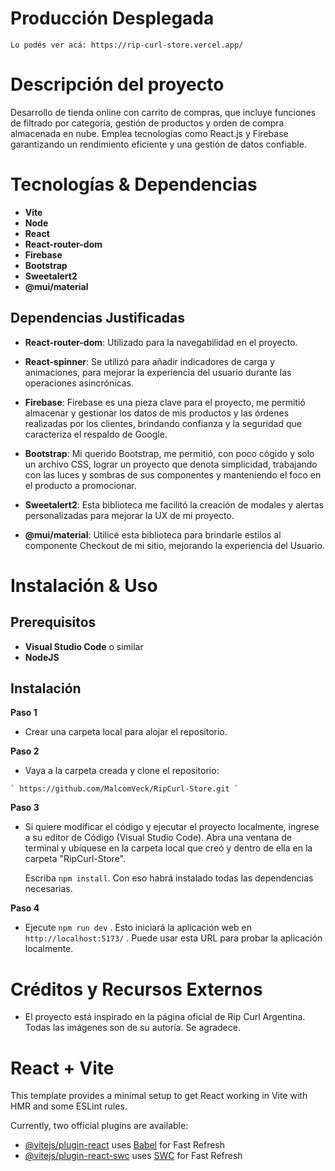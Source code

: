 # Producción Desplegada

  ` Lo podés ver acá: https://rip-curl-store.vercel.app/ `
  
# Descripción del proyecto

  Desarrollo de tienda online con carrito de compras, que incluye funciones de filtrado por categoría, gestión de productos y orden de compra almacenada en nube.
  Emplea tecnologías como React.js y Firebase garantizando un rendimiento eficiente y una gestión de datos confiable.

# Tecnologías & Dependencias

- __Vite__
- __Node__  
- __React__
- __React-router-dom__  
- __Firebase__  
- __Bootstrap__  
- __Sweetalert2__  
- __@mui/material__

## Dependencias Justificadas
  
  - __React-router-dom__: Utilizado para la navegabilidad en el proyecto.
    
  - __React-spinner__: Se utilizó para añadir indicadores de carga y animaciones, para mejorar la experiencia del usuario durante las operaciones asincrónicas. 
  
  - __Firebase__: Firebase es una pieza clave para el proyecto, me permitió almacenar y gestionar los datos de mis productos y las órdenes realizadas por los clientes,
                  brindando confianza y la seguridad que caracteriza el respaldo de Google.
    
  - __Bootstrap__: Mi querido Bootstrap, me permitió, con poco cógido y solo un archivo CSS, lograr un proyecto que denota simplicidad, trabajando con las luces y sombras de 
                   sus   componentes y manteniendo el foco en el producto a promocionar.
    
  - __Sweetalert2__: Esta biblioteca me facilitó la creación de modales y alertas personalizadas para mejorar la UX de mi proyecto.
    
  - __@mui/material__: Utilicé esta biblioteca para brindarle estilos al componente Checkout de mi sitio, mejorando la experiencia del Usuario.

# Instalación & Uso

## Prerequisitos

- __Visual Studio Code__ o similar
- __NodeJS__

## Instalación

__Paso 1__
   - Crear una carpeta local para alojar el repositorio.

__Paso 2__
   - Vaya a la carpeta creada y clone el repositorio:

    ` https://github.com/MalcomVeck/RipCurl-Store.git `

__Paso 3__
  - Si quiere modificar el código y ejecutar el proyecto localmente, ingrese a su editor de Código (Visual Studio Code).
     Abra una ventana de terminal y ubíquese en la carpeta local que creó y dentro de ella en la carpeta "RipCurl-Store".

    Escriba `npm install`. Con eso habrá instalado todas las dependencias necesarias.

__Paso 4__
  - Ejecute `npm run dev` . Esto iniciará la aplicación web en `http://localhost:5173/` . Puede usar esta URL para probar la aplicación localmente.

# Créditos y Recursos Externos
  - El proyecto está inspirado en la página oficial de Rip Curl Argentina. Todas las imágenes son de su autoría. Se agradece.

# React + Vite

This template provides a minimal setup to get React working in Vite with HMR and some ESLint rules.

Currently, two official plugins are available:

- [@vitejs/plugin-react](https://github.com/vitejs/vite-plugin-react/blob/main/packages/plugin-react/README.md) uses [Babel](https://babeljs.io/) for Fast Refresh
- [@vitejs/plugin-react-swc](https://github.com/vitejs/vite-plugin-react-swc) uses [SWC](https://swc.rs/) for Fast Refresh
